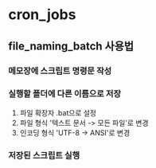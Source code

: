 # cron_jobs

## file_naming_batch 사용법

### 메모장에 스크립트 명령문 작성
### 실행할 폴더에 다른 이름으로 저장
1. 파일 확장자 .bat으로 설정
2. 파일 형식 '텍스트 문서 -> 모든 파일'로 변경
3. 인코딩 형식 'UTF-8 -> ANSI'로 변경
### 저장된 스크립트 실행